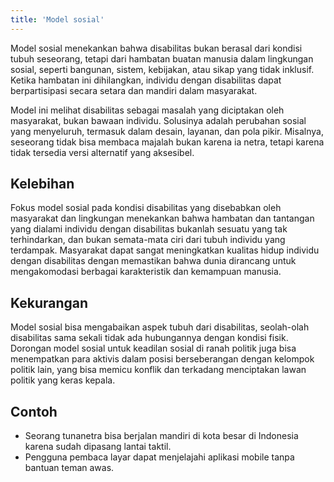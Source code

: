 ```yaml
---
title: 'Model sosial'
---
```


Model sosial menekankan bahwa disabilitas bukan berasal dari kondisi tubuh seseorang, tetapi dari hambatan buatan manusia dalam lingkungan sosial, seperti bangunan, sistem, kebijakan, atau sikap yang tidak inklusif. Ketika hambatan ini dihilangkan, individu dengan disabilitas dapat berpartisipasi secara setara dan mandiri dalam masyarakat.

Model ini melihat disabilitas sebagai masalah yang diciptakan oleh masyarakat, bukan bawaan individu. Solusinya adalah perubahan sosial yang menyeluruh, termasuk dalam desain, layanan, dan pola pikir. Misalnya, seseorang tidak bisa membaca majalah bukan karena ia netra, tetapi karena tidak tersedia versi alternatif yang aksesibel.

## Kelebihan

Fokus model sosial pada kondisi disabilitas yang disebabkan oleh masyarakat dan lingkungan menekankan bahwa hambatan dan tantangan yang dialami individu dengan disabilitas bukanlah sesuatu yang tak terhindarkan, dan bukan semata-mata ciri dari tubuh individu yang terdampak. Masyarakat dapat sangat meningkatkan kualitas hidup individu dengan disabilitas dengan memastikan bahwa dunia dirancang untuk mengakomodasi berbagai karakteristik dan kemampuan manusia.

## Kekurangan

Model sosial bisa mengabaikan aspek tubuh dari disabilitas, seolah-olah disabilitas sama sekali tidak ada hubungannya dengan kondisi fisik. Dorongan model sosial untuk keadilan sosial di ranah politik juga bisa menempatkan para aktivis dalam posisi berseberangan dengan kelompok politik lain, yang bisa memicu konflik dan terkadang menciptakan lawan politik yang keras kepala.

## Contoh
* Seorang tunanetra bisa berjalan mandiri di kota besar di Indonesia karena sudah dipasang lantai taktil.
* Pengguna pembaca layar dapat menjelajahi aplikasi mobile tanpa bantuan teman awas.